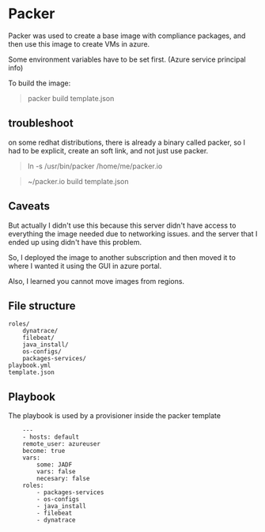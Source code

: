 # Packer

Packer was used to create a base image with compliance packages, and then use this image to create VMs in azure.

Some environment variables have to be set first. (Azure service principal info)

To build the image:

> packer build template.json

## troubleshoot

on some redhat distributions, there is already a binary called packer, so I had to be explicit, create an soft link, and not just use packer.

> ln -s /usr/bin/packer /home/me/packer.io

> ~/packer.io build template.json

## Caveats

But actually I didn't use this because this server didn't have access to everything the image needed due to networking issues. and the server that I ended up using didn't have this problem.

 
So, I deployed the image to another subscription and then moved it to where I wanted it using the GUI in azure portal.

Also, I learned you cannot move images from regions.


## File structure

    roles/
        dynatrace/
        filebeat/
        java_install/
        os-configs/
        packages-services/
    playbook.yml
    template.json

## Playbook

The playbook is used by a provisioner inside the packer template

        ---
        - hosts: default
        remote_user: azureuser
        become: true
        vars:
            some: JADF
            vars: false
            necesary: false
        roles:
            - packages-services
            - os-configs
            - java_install
            - filebeat
            - dynatrace